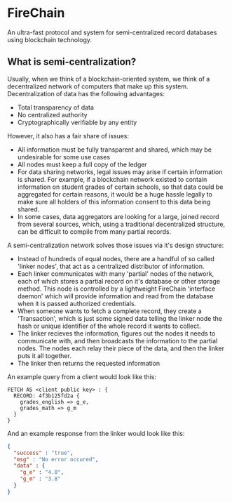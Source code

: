 # FireChain
An ultra-fast protocol and system for semi-centralized record databases using blockchain technology.

## What is semi-centralization?
Usually, when we think of a blockchain-oriented system, we think of a decentralized network of computers that make up this system.
Decentralization of data has the following advantages:
- Total transparency of data
- No centralized authority
- Cryptographically verifiable by any entity

However, it also has a fair share of issues:
- All information must be fully transparent and shared, which may be undesirable for some use cases
- All nodes must keep a full copy of the ledger
- For data sharing networks, legal issues may arise if certain information is shared. For example,
if a blockchain network existed to contain information on student grades of certain schools, so that data could be 
aggregated for certain reasons, it would be a huge hassle legally to make sure all holders of this information consent to this
data being shared.
- In some cases, data aggregators are looking for a large, joined record from several sources, which, using a traditional 
decentralized structure, can be difficult to compile from many partial records.

A semi-centralization network solves those issues via it's design structure:
- Instead of hundreds of equal nodes, there are a handful of so called 'linker nodes', that act as a centralized
distributor of information.
- Each linker communicates with many 'partial' nodes of the network, each of which stores a partial record on it's database or other
storage method. This node is controlled by a lightweight FireChain 'interface daemon' which will provide information and read
from the database when it is passed authorized credentials.
- When someone wants to fetch a complete record, they create a 'Transaction', which is just some signed data telling the linker
node the hash or unique identifier of the whole record it wants to collect.
- The linker recieves the information, figures out the nodes it needs to communicate with, and then broadcasts the information
to the partial nodes. The nodes each relay their piece of the data, and then the linker puts it all together.
- The linker then returns the requested information

An example query from a client would look like this:
```
FETCH AS <client public key> : {
  RECORD: 4f3b125fd2a {
    grades_english => g_e,
    grades_math => g_m
  }
}
```

And an example response from the linker would look like this:
```json
{
  "success" : "true",
  "msg" : "No error occured",
  "data" : {
    "g_e" : "4.0",
    "g_m" : "3.8"
  }
}
```

